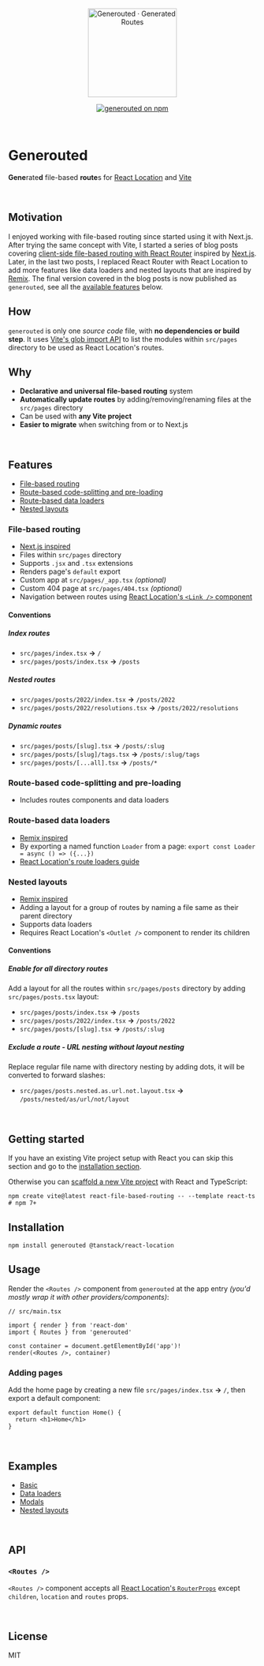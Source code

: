 <br>
<p align="center">
  <img src="https://raw.githubusercontent.com/oedotme/generouted/main/public/logo.svg" alt="Generouted · Generated Routes" width="180"/>
</p>
<p align="center">
  <a href="https://npmjs.com/package/generouted">
    <img src="https://img.shields.io/npm/v/generouted.svg" alt="generouted on npm">
  </a>
</p>
<br>

# Generouted

**Gene**rate**d** file-based **route**s for [React Location](https://react-location.tanstack.com) and [Vite](https://vitejs.dev)

<br>

## Motivation

I enjoyed working with file-based routing since started using it with Next.js. After trying the same concept with Vite, I started a series of blog posts covering [client-side file-based routing with React Router](https://omarelhawary.me/blog/file-based-routing-with-react-router) inspired by [Next.js](https://nextjs.org). Later, in the last two posts, I replaced React Router with React Location to add more features like data loaders and nested layouts that are inspired by [Remix](https://remix.run). The final version covered in the blog posts is now published as `generouted`, see all the [available features](#features) below.

## How

`generouted` is only one _source code_ file, with **no dependencies or build step**. It uses [Vite's glob import API](https://vitejs.dev/guide/features.html#glob-import) to list the modules within `src/pages` directory to be used as React Location's routes.

## Why

- **Declarative and universal file-based routing** system
- **Automatically update routes** by adding/removing/renaming files at the `src/pages` directory
- Can be used with **any Vite project**
- **Easier to migrate** when switching from or to Next.js

<br>

## Features

- [File-based routing](#file-based-routing)
- [Route-based code-splitting and pre-loading](#route-based-code-splitting-and-pre-loading)
- [Route-based data loaders](#route-based-data-loaders)
- [Nested layouts](#nested-layouts)

### File-based routing

- [Next.js inspired](https://nextjs.org/docs/routing/introduction)
- Files within `src/pages` directory
- Supports `.jsx` and `.tsx` extensions
- Renders page's `default` export
- Custom app at `src/pages/_app.tsx` _(optional)_
- Custom 404 page at `src/pages/404.tsx` _(optional)_
- Navigation between routes using [React Location's `<Link />` component](https://react-location.tanstack.com/docs/api#link)

#### Conventions

##### Index routes

- `src/pages/index.tsx` **→** `/`
- `src/pages/posts/index.tsx` **→** `/posts`

##### Nested routes

- `src/pages/posts/2022/index.tsx` **→** `/posts/2022`
- `src/pages/posts/2022/resolutions.tsx` **→** `/posts/2022/resolutions`

##### Dynamic routes

- `src/pages/posts/[slug].tsx` **→** `/posts/:slug`
- `src/pages/posts/[slug]/tags.tsx` **→** `/posts/:slug/tags`
- `src/pages/posts/[...all].tsx` **→** `/posts/*`

### Route-based code-splitting and pre-loading

- Includes routes components and data loaders

### Route-based data loaders

- [Remix inspired](https://remix.run/docs/en/v1/guides/data-loading)
- By exporting a named function `Loader` from a page: `export const Loader = async () => ({...})`
- [React Location's route loaders guide](https://react-location.tanstack.com/guides/route-loaders)

### Nested layouts

- [Remix inspired](https://remix.run/docs/en/v1/guides/routing#what-is-nested-routing)
- Adding a layout for a group of routes by naming a file same as their parent directory
- Supports data loaders
- Requires React Location's `<Outlet />` component to render its children

#### Conventions

##### Enable for all directory routes

Add a layout for all the routes within `src/pages/posts` directory by adding `src/pages/posts.tsx` layout:

- `src/pages/posts/index.tsx` **→** `/posts`
- `src/pages/posts/2022/index.tsx` **→** `/posts/2022`
- `src/pages/posts/[slug].tsx` **→** `/posts/:slug`

##### Exclude a route - URL nesting without layout nesting

Replace regular file name with directory nesting by adding dots, it will be converted to forward slashes:

- `src/pages/posts.nested.as.url.not.layout.tsx` **→** `/posts/nested/as/url/not/layout`

<br>

## Getting started

If you have an existing Vite project setup with React you can skip this section and go to the [installation section](#installation).

Otherwise you can [scaffold a new Vite project](https://vitejs.dev/guide/#scaffolding-your-first-vite-project) with React and TypeScript:

```shell
npm create vite@latest react-file-based-routing -- --template react-ts   # npm 7+
```

## Installation

```shell
npm install generouted @tanstack/react-location
```

## Usage

Render the `<Routes />` component from `generouted` at the app entry _(you'd mostly wrap it with other providers/components)_:

```tsx
// src/main.tsx

import { render } from 'react-dom'
import { Routes } from 'generouted'

const container = document.getElementById('app')!
render(<Routes />, container)
```

### Adding pages

Add the home page by creating a new file `src/pages/index.tsx` **→** `/`, then export a default component:

```tsx
export default function Home() {
  return <h1>Home</h1>
}
```

<br>

## Examples

- [Basic](./react-location/examples/basic)
- [Data loaders](./react-location/examples/data-loaders)
- [Modals](./react-location/examples/modals)
- [Nested layouts](./react-location/examples/nested-layouts)

<br>

## API

### `<Routes />`

`<Routes />` component accepts all [React Location's `RouterProps`](https://react-location.tanstack.com/docs/api#router) except `children`, `location` and `routes` props.

<br>

## License

MIT
